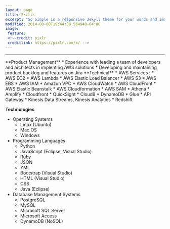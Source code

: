 ```yaml
---
layout: page
title: Skills
excerpt: "So Simple is a responsive Jekyll theme for your words and images."
modified: 2014-08-08T19:44:38.564948-04:00
image:
 feature: 
 <!--credit: pixlr
 creditlink: https://pixlr.com/x/ -->
---
```

<!--Looking for a simple, responsive, theme for your Jekyll powered blog? Well look no further. Here be **So Simple Theme**, the follow up to [**Minimal Mistakes**](http://mmistakes.github.io/minimal-mistakes) --- by designer slash illustrator [Michael Rose](http://mademistakes.com).-->

<hr/>
**Product Management**
  * Experience with leading a team of developers and architects in implenting AWS solutions
  * Developing and maintaining product backlog and features on Jira
**Technical**
  * AWS Services :
     * AWS EC2
     * AWS Lambda
     * AWS Elastic Load Balancer
     * AWS S3
     * AWS EBS
     * AWS IAM
     * Amazon VPC
     * AWS CloudWatch
     * AWS CloudFront
     * AWS Elastic Beanstalk
     * AWS Cloudformation
     * AWS SAM
     * Athena
     * Amplify
     * Cloudfront
     * QuickSight
     * Cloud9
     * DynamoDB
     * Glue
     * API Gateway
     * Kinesis Data Streams, Kinesis Analytics
     * Redshift
     
     
**Technologies**
  * Operating Systems
     * Linux (Ubuntu)
     * Mac OS
     * Windows
  * Programming Languages
     * Python
     * JavaScript (Eclipse, Visual Studio)
     * Ruby
     * JSON
     * YML
     * Bootstrap (Visual Studio)
     * HTML (Visual Studio)
     * CSS
     * Java (Eclipse)
  * Database Management Systems
     * PostgreSQL
     * MySQL
     * Microsoft SQL Server
     * Microsoft Access
     * DynamoDB (NoSQL)
     


[^1]: Example: *domain.com/category-name/post-title*

